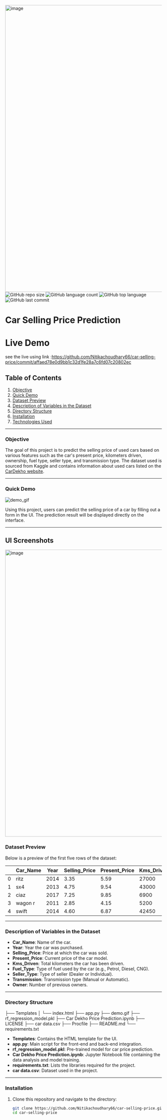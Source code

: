<img width="920" alt="image" src="https://github.com/user-attachments/assets/5c3aefe7-7908-4664-8761-461f5d94211b" />![GitHub repo size](https://img.shields.io/github/repo-size/Nitikachoudhary66/car-selling-price?style=plastic)
![GitHub language count](https://img.shields.io/github/languages/count/Nitikachoudhary66/car-selling-price?style=plastic)
![GitHub top language](https://img.shields.io/github/languages/top/Nitikachoudhary66/car-selling-price?style=plastic)
![GitHub last commit](https://img.shields.io/github/last-commit/Nitikachoudhary66/car-selling-price?color=red&style=plastic)

# Car Selling Price Prediction
# Live Demo 
see the live using link :https://github.com/Nitikachoudhary66/car-selling-price/commit/affaed78e0d9bb1c32d1fe28a7c6fd07c20802ec

## Table of Contents

1. [Objective](#objective)  
2. [Quick Demo](#quick-demo)  
3. [Dataset Preview](#dataset-preview)  
4. [Description of Variables in the Dataset](#description-of-variables-in-the-dataset)  
5. [Directory Structure](#directory-structure)  
6. [Installation](#installation)  
7. [Technologies Used](#technologies-used)  

---

### Objective
The goal of this project is to predict the selling price of used cars based on various features such as the car's present price, kilometers driven, ownership, fuel type, seller type, and transmission type. The dataset used is sourced from Kaggle and contains information about used cars listed on the [CarDekho website](https://www.cardekho.com).

---

### Quick Demo
![demo_gif](https://github.com/Nitikachoudhary66/car-selling-price/blob/main/demo.gif)

Using this project, users can predict the selling price of a car by filling out a form in the UI. The prediction result will be displayed directly on the interface.

---
## UI Screenshots
<img width="920" alt="image" src="https://github.com/user-attachments/assets/233ef620-e6fd-46cb-a605-d4d0599a4543" />



### Dataset Preview
Below is a preview of the first five rows of the dataset:

|   | Car_Name | Year | Selling_Price | Present_Price | Kms_Driven | Fuel_Type | Seller_Type | Transmission | Owner |
|---|----------|------|---------------|---------------|------------|-----------|-------------|--------------|-------|
| 0 | ritz     | 2014 | 3.35          | 5.59          | 27000      | Petrol    | Dealer      | Manual       | 0     |
| 1 | sx4      | 2013 | 4.75          | 9.54          | 43000      | Diesel    | Dealer      | Manual       | 0     |
| 2 | ciaz     | 2017 | 7.25          | 9.85          | 6900       | Petrol    | Dealer      | Manual       | 0     |
| 3 | wagon r  | 2011 | 2.85          | 4.15          | 5200       | Petrol    | Dealer      | Manual       | 0     |
| 4 | swift    | 2014 | 4.60          | 6.87          | 42450      | Diesel    | Dealer      | Manual       | 0     |

---

### Description of Variables in the Dataset
- **Car_Name**: Name of the car.
- **Year**: Year the car was purchased.
- **Selling_Price**: Price at which the car was sold.
- **Present_Price**: Current price of the car model.
- **Kms_Driven**: Total kilometers the car has been driven.
- **Fuel_Type**: Type of fuel used by the car (e.g., Petrol, Diesel, CNG).
- **Seller_Type**: Type of seller (Dealer or Individual).
- **Transmission**: Transmission type (Manual or Automatic).
- **Owner**: Number of previous owners.

---

### Directory Structure

├── Templates │ └── index.html ├── app.py ├── demo.gif ├── rf_regression_model.pkl ├── Car Dekho Price Prediction.ipynb ├── LICENSE ├── car data.csv ├── Procfile ├── README.md └── requirements.txt

- **Templates**: Contains the HTML template for the UI.
- **app.py**: Main script for the front-end and back-end integration.
- **rf_regression_model.pkl**: Pre-trained model for car price prediction.
- **Car Dekho Price Prediction.ipynb**: Jupyter Notebook file containing the data analysis and model training.
- **requirements.txt**: Lists the libraries required for the project.
- **car data.csv**: Dataset used in the project.

---

### Installation

1. Clone this repository and navigate to the directory:
   ```bash
   git clone https://github.com/Nitikachoudhary66/car-selling-price.git
   cd car-selling-price
